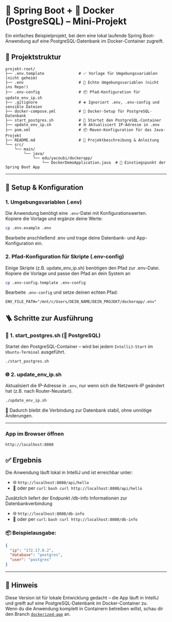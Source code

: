 # 🚀 Spring Boot + 🐳 Docker (PostgreSQL) – Mini-Projekt

Ein einfaches Beispielprojekt, bei dem eine lokal laufende Spring Boot-Anwendung auf eine PostgreSQL-Datenbank im Docker-Container zugreift.

## 📁 Projektstruktur
```text
projekt-root/
├── .env.template               # ✅ Vorlage für Umgebungsvariablen (nicht geheim)
├── .env                        # 🔐 Echte Umgebungsvariablen (nicht ins Repo!)
├── .env-config                 # 📦 Pfad-Konfiguration für update_env_ip.sh
├── .gitignore                  # ➕ Ignoriert .env, .env-config und sensible Dateien
├── docker-compose.yml          # 🐳 Docker-Setup für PostgreSQL-Datenbank
├── start_postgres.sh           # 🔄 Startet den PostgreSQL-Container
├── update_env_ip.sh            # 🌐 Aktualisiert IP-Adresse in .env
├── pom.xml                     # 📦 Maven-Konfiguration für das Java-Projekt
├── README.md                   # 📘 Projektbeschreibung & Anleitung
└── src/
    └── main/
        └── java/
            └── edu/yacoubi/dockerapp/
                └── DockerDemoApplication.java  # 🚀 Einstiegspunkt der Spring Boot App
```

---

## 🔧 Setup & Konfiguration

### 1. Umgebungsvariablen (.env)

Die Anwendung benötigt eine `.env`-Datei mit Konfigurationswerten.  
Kopiere die Vorlage und ergänze deine Werte:

```bash
cp .env.example .env
```

Bearbeite anschließend .env und trage deine Datenbank- und App-Konfiguration ein.


### 2. Pfad-Konfiguration für Skripte (.env-config)

Einige Skripte (z.B. update_env_ip.sh) benötigen den Pfad zur .env-Datei. Kopiere die Vorlage und passe den Pfad an dein System an

```bash
cp .env-config.template .env-config
```

Bearbeite `.env-config` und setze deinen echten Pfad:

```text
ENV_FILE_PATH="/mnt/c/Users/DEIN_NAME/DEIN_PROJEKT/dockerapp/.env"
```

## 🪜 Schritte zur Ausführung

### 🔄 1. start_postgres.sh (🐳 PostgreSQL)

Startet den PostgreSQL-Container – wird bei jedem `IntelliJ-Start` im `Ubuntu-Terminal` ausgeführt.

```bash
./start_postgres.sh
```

### 🌐 2. update_env_ip.sh

Aktualisiert die IP-Adresse in `.env`, nur wenn sich die Netzwerk-IP geändert hat (z.B. nach Router-Neustart).

```bash
./update_env_ip.sh
```
🔐 Dadurch bleibt die Verbindung zur Datenbank stabil, ohne unnötige Änderungen.

---

### App im Browser öffnen

```
http://localhost:8080
```

## ✅ Ergebnis

Die Anwendung läuft lokal in IntelliJ und ist erreichbar unter:

- 🌐 `http://localhost:8080/api/hello`
- 🧪 oder per `curl`: ```bash curl http://localhost:8080/api/hello```

Zusätzlich liefert der Endpunkt /db-info Informationen zur Datenbankverbindung

- 🌐 `http://localhost:8080/db-info`
- 🧪 oder per `curl`: ```bash curl http://localhost:8080/db-info```

### 📦 Beispielausgabe:

```json 
{
  "ip": "172.17.0.2",
  "database": "postgres",
  "user": "postgres"
}
```

---

## 📌 Hinweis

Diese Version ist für lokale Entwicklung gedacht – die App läuft in IntelliJ und greift auf eine PostgreSQL-Datenbank im Docker-Container zu.  
Wenn du die Anwendung komplett in Containern betreiben willst, schau dir den Branch [`dockerized-app`](https://github.com/AhmedElyacoubiForJ/dockerapp/tree/dockerized-app) an.
